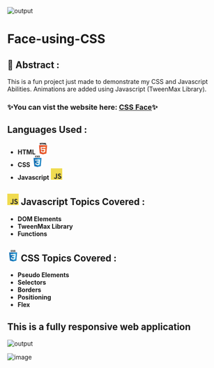 ![output](https://user-images.githubusercontent.com/65955929/110617548-d5287d00-81bb-11eb-825a-449979b8f534.png)
# Face-using-CSS
<h2>📙 Abstract :</h2>
<p>This is a fun project just made to demonstrate my CSS and Javascript Abilities.
  Animations are added using Javascript (TweenMax Library).
</p>

<h3>✨You can vist the website here: <a href="https://yashbrid03.github.io/Face-using-CSS/">CSS Face</a>✨</h3>

<h2>Languages Used : </h2>
<ul>
  <li><b>HTML</b> <img alt="HTML5" width="26px" src="https://raw.githubusercontent.com/github/explore/80688e429a7d4ef2fca1e82350fe8e3517d3494d/topics/html/html.png" /></li>
  <li><b>CSS</b> <img alt="CSS3" width="26px" src="https://raw.githubusercontent.com/github/explore/80688e429a7d4ef2fca1e82350fe8e3517d3494d/topics/css/css.png" /></li>
  <li><b>Javascript</b> <img alt="JavaScript" width="26px" src="https://raw.githubusercontent.com/github/explore/80688e429a7d4ef2fca1e82350fe8e3517d3494d/topics/javascript/javascript.png" /></li>
 </ul>
 
 <h2><img alt="JavaScript" width="26px" src="https://raw.githubusercontent.com/github/explore/80688e429a7d4ef2fca1e82350fe8e3517d3494d/topics/javascript/javascript.png" /> Javascript Topics Covered :</h2>
 <ul>
  <li><b>DOM Elements</b></li>
  <li><b>TweenMax Library</b></li>
  <li><b>Functions</b></li>
  </ul>
  
  <h2><img alt="CSS3" width="26px" src="https://raw.githubusercontent.com/github/explore/80688e429a7d4ef2fca1e82350fe8e3517d3494d/topics/css/css.png" /> CSS Topics Covered :</h2>
 <ul>
  <li><b>Pseudo Elements</b></li>
  <li><b>Selectors</b></li>
  <li><b>Borders</b></li>
  <li><b>Positioning</b></li>
  <li><b>Flex</b></li>
  </ul>
  
<h2>This is a fully responsive web application</h2>

![output](https://user-images.githubusercontent.com/65955929/110617654-ed989780-81bb-11eb-90f9-e1b9d679d3d3.png)

![image](https://user-images.githubusercontent.com/65955929/110617727-0608b200-81bc-11eb-9750-b0412158b387.png)

